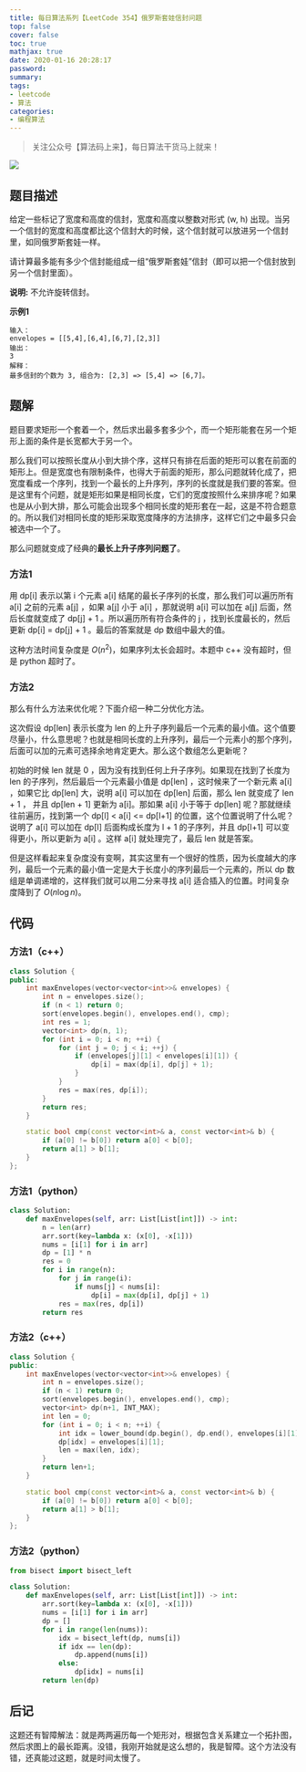 ```yaml
---
title: 每日算法系列【LeetCode 354】俄罗斯套娃信封问题
top: false
cover: false
toc: true
mathjax: true
date: 2020-01-16 20:28:17
password:
summary:
tags:
- leetcode
- 算法
categories:
- 编程算法
---
```


> 关注公众号【算法码上来】，每日算法干货马上就来！

![](/medias/contact.jpg)

## 题目描述
给定一些标记了宽度和高度的信封，宽度和高度以整数对形式 (w, h) 出现。当另一个信封的宽度和高度都比这个信封大的时候，这个信封就可以放进另一个信封里，如同俄罗斯套娃一样。

请计算最多能有多少个信封能组成一组“俄罗斯套娃”信封（即可以把一个信封放到另一个信封里面）。

**说明:**
不允许旋转信封。

**示例1**
```text
输入：
envelopes = [[5,4],[6,4],[6,7],[2,3]]
输出：
3
解释：
最多信封的个数为 3, 组合为: [2,3] => [5,4] => [6,7]。
```

## 题解
题目要求矩形一个套着一个，然后求出最多套多少个，而一个矩形能套在另一个矩形上面的条件是长宽都大于另一个。

那么我们可以按照长度从小到大排个序，这样只有排在后面的矩形可以套在前面的矩形上。但是宽度也有限制条件，也得大于前面的矩形，那么问题就转化成了，把宽度看成一个序列，找到一个最长的上升序列，序列的长度就是我们要的答案。但是这里有个问题，就是矩形如果是相同长度，它们的宽度按照什么来排序呢？如果也是从小到大排，那么可能会出现多个相同长度的矩形套在一起，这是不符合题意的。所以我们对相同长度的矩形采取宽度降序的方法排序，这样它们之中最多只会被选中一个了。

那么问题就变成了经典的**最长上升子序列问题了**。

### 方法1
用 dp[i] 表示以第 i 个元素 a[i] 结尾的最长子序列的长度，那么我们可以遍历所有 a[i] 之前的元素 a[j] ，如果 a[j] 小于 a[i] ，那就说明 a[i] 可以加在 a[j] 后面，然后长度就变成了 dp[j] + 1 。所以遍历所有符合条件的 j ，找到长度最长的，然后更新 dp[i] = dp[j] + 1 。最后的答案就是 dp 数组中最大的值。

这种方法时间复杂度是 $O(n^2)$，如果序列太长会超时。本题中 c++ 没有超时，但是 python 超时了。

### 方法2
那么有什么方法来优化呢？下面介绍一种二分优化方法。

这次假设 dp[len] 表示长度为 len 的上升子序列最后一个元素的最小值。这个值要尽量小，什么意思呢？也就是相同长度的上升序列，最后一个元素小的那个序列，后面可以加的元素可选择余地肯定更大。那么这个数组怎么更新呢？

初始的时候 len 就是 0 ，因为没有找到任何上升子序列。如果现在找到了长度为 len 的子序列，然后最后一个元素最小值是 dp[len] ，这时候来了一个新元素 a[i] ，如果它比 dp[len] 大，说明 a[i] 可以加在 dp[len] 后面，那么 len 就变成了 len + 1 ， 并且 dp[len + 1] 更新为 a[i]。那如果 a[i] 小于等于 dp[len] 呢？那就继续往前遍历，找到第一个 dp[l] < a[i] <= dp[l+1] 的位置，这个位置说明了什么呢？说明了 a[i] 可以加在 dp[l] 后面构成长度为 l + 1 的子序列，并且 dp[l+1] 可以变得更小，所以更新为 a[i] 。这样 a[i] 就处理完了，最后 len 就是答案。

但是这样看起来复杂度没有变啊，其实这里有一个很好的性质，因为长度越大的序列，最后一个元素的最小值一定是大于长度小的序列最后一个元素的，所以 dp 数组是单调递增的，这样我们就可以用二分来寻找 a[i] 适合插入的位置。时间复杂度降到了 $O(n\log n)$。

## 代码
### 方法1（c++）
```cpp
class Solution {
public:
    int maxEnvelopes(vector<vector<int>>& envelopes) {
        int n = envelopes.size();
        if (n < 1) return 0;
        sort(envelopes.begin(), envelopes.end(), cmp);
        int res = 1;
        vector<int> dp(n, 1);
        for (int i = 0; i < n; ++i) {
            for (int j = 0; j < i; ++j) {
                if (envelopes[j][1] < envelopes[i][1]) {
                    dp[i] = max(dp[i], dp[j] + 1);
                }
            }
            res = max(res, dp[i]);
        }
        return res;
    }

    static bool cmp(const vector<int>& a, const vector<int>& b) {
        if (a[0] != b[0]) return a[0] < b[0];
        return a[1] > b[1];
    }
};
```

### 方法1（python）
```python
class Solution:
    def maxEnvelopes(self, arr: List[List[int]]) -> int:
        n = len(arr)
        arr.sort(key=lambda x: (x[0], -x[1]))
        nums = [i[1] for i in arr]
        dp = [1] * n
        res = 0
        for i in range(n):
            for j in range(i):
                if nums[j] < nums[i]:
                    dp[i] = max(dp[i], dp[j] + 1)
            res = max(res, dp[i])
        return res
```

### 方法2（c++）
```cpp
class Solution {
public:
    int maxEnvelopes(vector<vector<int>>& envelopes) {
        int n = envelopes.size();
        if (n < 1) return 0;
        sort(envelopes.begin(), envelopes.end(), cmp);
        vector<int> dp(n+1, INT_MAX);
        int len = 0;
        for (int i = 0; i < n; ++i) {
            int idx = lower_bound(dp.begin(), dp.end(), envelopes[i][1]) - dp.begin();
            dp[idx] = envelopes[i][1];
            len = max(len, idx);
        }
        return len+1;
    }

    static bool cmp(const vector<int>& a, const vector<int>& b) {
        if (a[0] != b[0]) return a[0] < b[0];
        return a[1] > b[1];
    }
};
```

### 方法2（python）
```python
from bisect import bisect_left

class Solution:
    def maxEnvelopes(self, arr: List[List[int]]) -> int:
        arr.sort(key=lambda x: (x[0], -x[1]))
        nums = [i[1] for i in arr]
        dp = []
        for i in range(len(nums)):
            idx = bisect_left(dp, nums[i])
            if idx == len(dp):
                dp.append(nums[i])
            else:
                dp[idx] = nums[i]
        return len(dp)
```

## 后记
这题还有智障解法：就是两两遍历每一个矩形对，根据包含关系建立一个拓扑图，然后求图上的最长距离。没错，我刚开始就是这么想的，我是智障。这个方法没有错，还真能过这题，就是时间太慢了。